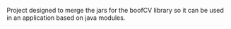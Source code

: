 Project designed to merge the jars for the boofCV library so it can be used in an application based on java modules.
